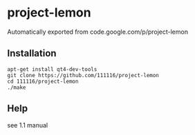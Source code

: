 # project-lemon
Automatically exported from code.google.com/p/project-lemon

Installation
------------

    apt-get install qt4-dev-tools
    git clone https://github.com/111116/project-lemon
    cd 111116/project-lemon
    ./make
    
Help
----

see 1.1 manual
